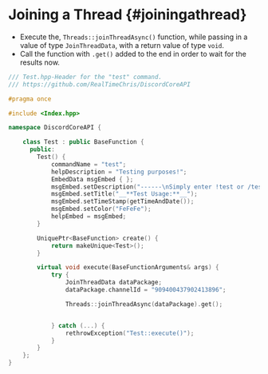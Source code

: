 Joining a Thread {#joiningathread}
============
- Execute the, `Threads::joinThreadAsync()` function, while passing in a value of type `JoinThreadData`, with a return value of type `void`.
- Call the function with `.get()` added to the end in order to wait for the results now.

```cpp
/// Test.hpp-Header for the "test" command.
/// https://github.com/RealTimeChris/DiscordCoreAPI

#pragma once

#include <Index.hpp>

namespace DiscordCoreAPI {

	class Test : public BaseFunction {
	  public:
		Test() {
			commandName = "test";
			helpDescription = "Testing purposes!";
			EmbedData msgEmbed { };
			msgEmbed.setDescription("------\nSimply enter !test or /test!\n------");
			msgEmbed.setTitle("__**Test Usage:**__");
			msgEmbed.setTimeStamp(getTimeAndDate());
			msgEmbed.setColor("FeFeFe");
			helpEmbed = msgEmbed;
		}

		UniquePtr<BaseFunction> create() {
			return makeUnique<Test>();
		}

		virtual void execute(BaseFunctionArguments& args) {
			try {
				JoinThreadData dataPackage;
				dataPackage.channelId = "909400437902413896";

				Threads::joinThreadAsync(dataPackage).get();


			} catch (...) {
				rethrowException("Test::execute()");
			}
		}
	};
}
```

